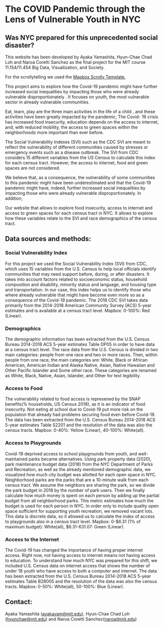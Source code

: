 # The COVID Pandemic through the Lens of Vulnerable Youth in NYC #
## Was NYC prepared for this unprecedented social disaster? ##


This website has been developed by Ayaka Yamashita, Hyun-Chae Chad Loh and Naroa Coretti Sanchez as the final project for the MIT course 11.154/11.454 Big Data, Visualization, and Society.

For the scrollytelling we used the [Mapbox Scrolly Template.](https://github.com/mapbox/storytelling)


This project aims to explore how the Covid-19 pandemic might have further increased social inequalities by impacting those who were already vulnerable disproportionately . It focuses on youth, the most vulnerable sector in already vulnerable communities.

Eat, learn, play are the three main activities in the life of a child , and these activities have been greatly impacted by the pandemic; The Covid- 19 crisis has increased food insecurity, education depends on the access to internet, and, with reduced mobility, the access to green spaces within the neighborhoods  more important than ever before.

The Social Vulnerability Indexes (SVI) such as the CDC SVI are meant to reflect the vulnerability of different communities caused by stresses or emergency events such as a disease outbreak. The SVI from CDC considers 15 different variables from the US Census to calculate this index for each census tract. However, the access to internet, food and green spaces are not considered.

We believe that, as a consequence, the vulnerability of some communities to this pandemic might have been underestimated and that the Covid-19 pandemic might have, indeed, further increased social inequalities by impacting those who were already vulnerable disproportionately. In addition,

Our website that allows to explore food insecurity, access to internet and access to green spaces for each census tract in NYC. It allows to explore how these variables relate to the SVI and race demographics of the census tract.


## Data sources and methods: ##

### Social Vulnerability Index ###
For this project we used the Social Vulnerability Index (SVI) from CDC, which uses 15 variables from the U.S. Census to help local officials identify communities that may need support before, during, or after disasters. It takes into account factors related to socioeconomic status, household composition and disability, minority status and language, and housing type and transportation. In our case, this index helps us to identify those who where already vulnerable that might have become even more so as a consequence of the Covid-19 pandemic. The 2018 CDC SVI takes data primarily from the 2014-2018 American Community Survey (ACS) 5-year estimates and is available at a census tract level. Mapbox: 0-100%: Red (Linear).
### Demographics ###
The demographic information has been extracted from the U.S. Census Bureau 2014-2018 ACS 5-year estimates Table DP05 in order to have data at a census tract level. The race data from the U.S. Census is divided in two main categories: people from one race and two or more races. Then, within people from one race, the main categories are: White, Black or African American, American Indian and Alaska Native, Asian, Native Hawaiian and Other Pacific Islander and Some other race. These categories are renamed as White, Black, Native, Asian, Islander, and Other for text legibility. 
### Access to Food ###
The vulnerability related to food access is represened by the SNAP benefits(% households, US Census 2018), as it is an indicator of food insecurity. Not eating at school due to Covid-19 put more risk on the population that already had problems securing food even before Covid-19. The data has been extracted from the U.S. Census Bureau 2014-2018 ACS 5-year estimates Table S2201 and the resolution of the data was also the census tracts. Mapbox: 0-40%: Yellow (Linear), 40-100%: White(all).
### Access to Playgrounds ###
Covid-19 deprived access to school playgrounds from youth, and well-maintained parks became alternatives. Using park property data (2020), park maintenance budget data (2018) from the NYC Department of Parks and Recreation, as well as the already mentioned demographic data, we visualized how much city budget was allotted for each open space in NYC. Neighborhood parks are the parks that are a 10-minute walk from each census tract. We assume the neighbors are sharing the park, so we divide the park budget in 2018 by the number of park users. Then we finally calculate how much money is spent on each person by adding up the partial budget from all neighborhood parks. This metric estimates how much the budget is used for each person in NYC. In order only to include quality open space sufficient for supporting youth recreation, we removed vacant lots. This data is discrete data, so it allowed us to calculate the index of access to playgrounds also in a census tract level.  Mapbox: 0-$6.31 (1% of maximum budget): White(all), $6.31-631.07: Green (Linear).
### Access to the Internet ###
The Covid-19 has changed the importance of having proper internet access. Right now, not having access to internet means not having access to education. To understand how much NYC was prepared for this shift, we included U.S. Census data on internet access that shows the number of under 18 youth who have access to both a computer and internet. The data has been extracted from the U.S. Census Bureau 2014-2018 ACS 5-year estimates Table B28005 and the resolution of the data was also the census tracts. Mapbox: 0-50%: White(all), 50-100%: Blue (Linear).

## Contact: ##

Ayaka Yamashita (ayakayam@mit.edu), Hyun-Chae Chad Loh (hyunchae@mit.edu) and Naroa Coretti Sanchez(naroa@mit.edu)
